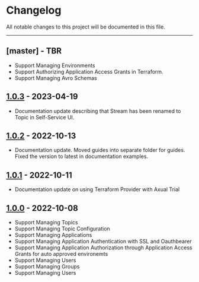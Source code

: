 # Changelog

All notable changes to this project will be documented in this file.

---
## [master] - TBR
* Support Managing Environments
* Support Authorizing Application Access Grants in Terraform.
* Support Managing Avro Schemas

## [1.0.3](https://github.com/Axual/terraform-provider-axual/releases/tag/v1.0.3) - 2023-04-19
* Documentation update describing that Stream has been renamed to Topic in Self-Service UI.

## [1.0.2](https://github.com/Axual/terraform-provider-axual/releases/tag/v1.0.2) - 2022-10-13
* Documentation update. Moved guides into separate folder for guides. Fixed the version to latest in documentation examples.

## [1.0.1](https://github.com/Axual/terraform-provider-axual/releases/tag/v1.0.1) - 2022-10-11
* Documentation update on using Terraform Provider with Axual Trial

## [1.0.0](https://github.com/Axual/terraform-provider-axual/releases/tag/v1.0.0) - 2022-10-08
* Support Managing Topics
* Support Managing Topic Configuration 
* Support Managing Applications
* Support Managing Application Authentication with SSL and Oauthbearer
* Support Managing Application Authorization through Application Access Grants for auto approved environemts
* Support Managing Users
* Support Managing Groups
* Support Managing Users
